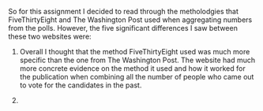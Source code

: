So for this assignment I decided to read through the metholodgies that FiveThirtyEight and The Washington Post used when aggregating numbers from the polls. However, the five significant differences I saw between these two websites were:

1. Overall I thought that the method FiveThirtyEight used was much more specific than the one from The Washington Post. The website had much more concrete evidence on the method it used and how it worked for the publication when combining all the number of people who came out to vote for the candidates in the past.

2. 
